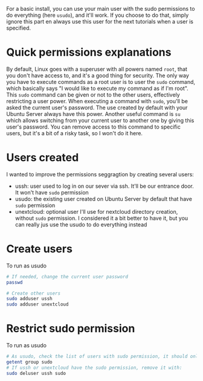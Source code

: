 For a basic install, you can use your main user with the sudo permissions to do everything (here `usudo`), and it'll work. If you choose to do that, simply ignore this part en always use this user for the next tutorials when a user is specified.

# Quick permissions explanations
By default, Linux goes with a superuser with all powers named `root`, that you don't have access to, and it's a good thing for security. The only way you have to execute commands as a root user is to user the `sudo` command, which basically says "I would like to execute my command as if I'm root". This `sudo` command can be given or not to the other users, effectively restricting a user power. When executing a command with `sudo`, you'll be asked the current user's password. The use created by default with your Ubuntu Server always have this power.
Another useful command is `su` which allows switching from your current user to another one by giving this user's password. You can remove access to this command to specific users, but it's a bit of a risky task, so I won't do it here.

# Users created
I wanted to improve the permissions seggragtion by creating several users:
- ussh: user used to log in on our sever via ssh. It'll be our entrance door. It won't have `sudo` permission
- usudo: the existing user created on Ubuntu Server by default that have `sudo` permission
- unextcloud: optional user I'll use for nextcloud directory creation, without `sudo` permission. I considered it a bit better to have it, but you can really jus use the usudo to do everything instead

# Create users
To run as usudo
```sh
# If needed, change the current user password
passwd

# Create other users
sudo adduser ussh
sudo adduser unextcloud
```

# Restrict sudo permission
To run as usudo
```sh
# As usudo, check the list of users with sudo permission, it should only returns the user usudo
getent group sudo
# If ussh or unextcloud have the sudo permission, remove it with:
sudo deluser ussh sudo
```
